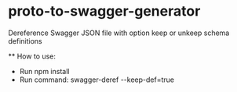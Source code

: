 # proto-to-swagger-generator
Dereference Swagger JSON file with option keep or unkeep schema definitions

** How to use:
- Run npm install
- Run command: swagger-deref <proto-file-path> --keep-def=true